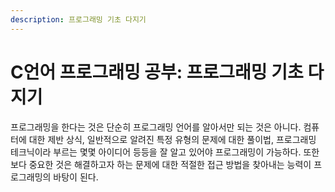 ```yaml
---
description: 프로그래밍 기초 다지기
---
```


# C언어 프로그래밍 공부: 프로그래밍 기초 다지기

프로그래밍을 한다는 것은 단순히 프로그래밍 언어를 알아서만 되는 것은 아니다. 컴퓨터에 대한 제반 상식, 일반적으로 알려진 특정 유형의 문제에 대한 풀이법, 프로그래밍 테크닉이라 부르는 몇몇 아이디어 등등을 잘 알고 있어야 프로그래밍이 가능하다. 또한 보다 중요한 것은 해결하고자 하는 문제에 대한 적절한 접근 방법을 찾아내는 능력이 프로그래밍의 바탕이 된다.

